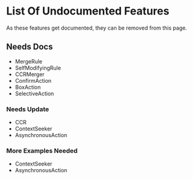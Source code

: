 # List Of Undocumented Features

  As these features get documented, they can be removed from this page.

## Needs Docs

- MergeRule
- SelfModifyingRule
- CCRMerger
- ConfirmAction
- BoxAction
- SelectiveAction

### Needs Update

- CCR
- ContextSeeker
- AsynchronousAction

### More Examples Needed

- ContextSeeker
- AsynchronousAction
